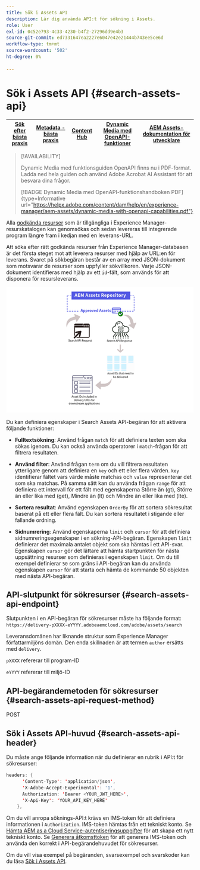 ```yaml
---
title: Sök i Assets API
description: Lär dig använda API:t för sökning i Assets.
role: User
exl-id: 0c52e793-4c33-4230-b4f2-27296dd9e4b3
source-git-commit: ed7331647ea2227e6047e42e21444b743ee5ce6d
workflow-type: tm+mt
source-wordcount: '502'
ht-degree: 0%

---
```


# Sök i Assets API {#search-assets-api}

| [Sök efter bästa praxis](/help/assets/search-best-practices.md) | [Metadata - bästa praxis](/help/assets/metadata-best-practices.md) | [Content Hub](/help/assets/product-overview.md) | [Dynamic Media med OpenAPI-funktioner](/help/assets/dynamic-media-open-apis-overview.md) | [AEM Assets-dokumentation för utvecklare](https://developer.adobe.com/experience-cloud/experience-manager-apis/) |
| ------------- | --------------------------- |---------|----|-----|

>[!AVAILABILITY]
>
>Dynamic Media med funktionsguiden OpenAPI finns nu i PDF-format. Ladda ned hela guiden och använd Adobe Acrobat AI Assistant för att besvara dina frågor.
>
>[!BADGE Dynamic Media med OpenAPI-funktionshandboken PDF]{type=Informative url="https://helpx.adobe.com/content/dam/help/en/experience-manager/aem-assets/dynamic-media-with-openapi-capabilities.pdf"}

Alla [godkända resurser](approve-assets.md) som är tillgängliga i Experience Manager-resurskatalogen kan genomsökas och sedan levereras till integrerade program längre fram i kedjan med en leverans-URL.

Att söka efter rätt godkända resurser från Experience Manager-databasen är det första steget mot att leverera resurser med hjälp av URL:en för leverans. Svaret på sökbegäran består av en array med JSON-dokument som motsvarar de resurser som uppfyller sökvillkoren. Varje JSON-dokument identifieras med hjälp av ett `id`-fält, som används för att disponera för resursleverans.

![Översikt över protokollet för direkt binär överföring](assets/search-assets-api-overview.png)

Du kan definiera egenskaper i Search Assets API-begäran för att aktivera följande funktioner:

* **Fulltextsökning**: Använd frågan `match` för att definiera texten som ska sökas igenom.  Du kan också använda operatorer i `match`-frågan för att filtrera resultaten.

* **Använd filter**: Använd frågan `term` om du vill filtrera resultaten ytterligare genom att definiera en `key` och ett eller flera värden. `key` identifierar fältet vars värde måste matchas och `value` representerar det som ska matchas. På samma sätt kan du använda frågan `range` för att definiera ett intervall för ett fält med egenskaperna Större än (gt), Större än eller lika med (get), Mindre än (lt) och Mindre än eller lika med (lte).

* **Sortera resultat**: Använd egenskapen `OrderBy` för att sortera sökresultat baserat på ett eller flera fält. Du kan sortera resultatet i stigande eller fallande ordning.

* **Sidnumrering**: Använd egenskaperna `limit` och `cursor` för att definiera sidnumreringsegenskaper i en sökning-API-begäran. Egenskapen `limit` definierar det maximala antalet objekt som ska hämtas i ett API-svar. Egenskapen `cursor` gör det lättare att hämta startpunkten för nästa uppsättning resurser som definieras i egenskapen `limit`. Om du till exempel definierar `50` som gräns i API-begäran kan du använda egenskapen `cursor` för att starta och hämta de kommande 50 objekten med nästa API-begäran.

## API-slutpunkt för sökresurser {#search-assets-api-endpoint}

Slutpunkten i en API-begäran för sökresurser måste ha följande format:
`https://delivery-pXXXX-eYYYY.adobeaemcloud.com/adobe/assets/search`

Leveransdomänen har liknande struktur som Experience Manager författarmiljöns domän. Den enda skillnaden är att termen `author` ersätts med `delivery`.

`pXXXX` refererar till program-ID

`eYYYY` refererar till miljö-ID

## API-begärandemetoden för sökresurser {#search-assets-api-request-method}

POST

## Sök i Assets API-huvud {#search-assets-api-header}

Du måste ange följande information när du definierar en rubrik i API:t för sökresurser:

```java
headers: {
      'Content-Type': 'application/json',
      'X-Adobe-Accept-Experimental': '1',
      Authorization: 'Bearer <YOUR_JWT_HERE>',
      'X-Api-Key': 'YOUR_API_KEY_HERE'
    },
```

Om du vill anropa söknings-API:t krävs en IMS-token för att definiera informationen i `Authorization`. IMS-token hämtas från ett tekniskt konto. Se [Hämta AEM as a Cloud Service-autentiseringsuppgifter](https://experienceleague.adobe.com/docs/experience-manager-cloud-service/content/implementing/developing/generating-access-tokens-for-server-side-apis.html?lang=en#fetch-the-aem-as-a-cloud-service-credentials) för att skapa ett nytt tekniskt konto. Se [Generera åtkomsttoken](https://experienceleague.adobe.com/docs/experience-manager-cloud-service/content/implementing/developing/generating-access-tokens-for-server-side-apis.html?lang=en#generating-the-access-token) för att generera IMS-token och använda den korrekt i API-begärandehuvudet för sökresurser.

Om du vill visa exempel på begäranden, svarsexempel och svarskoder kan du läsa [Sök i Assets API](https://adobe-aem-assets-delivery-experimental.redoc.ly/#operation/search).
